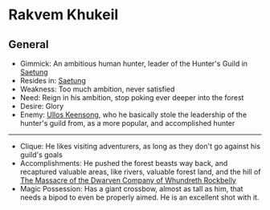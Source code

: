 # Rakvem Khukeil

## General

* Gimmick: An ambitious human hunter, leader of the Hunter's Guild in [Saetung](../../../Places/Saetung.md)
* Resides in: [Saetung](../../../Places/Saetung.md)
* Weakness: Too much ambition, never satisfied
* Need: Reign in his ambition, stop poking ever deeper into the forest
* Desire: Glory
* Enemy: [Ullos Keensong](Ullos%20Keensong.md), who he basically stole the leadership of the hunter's guild from, as a more popular, and accomplished hunter

---

* Clique: He likes visiting adventurers, as long as they don't go against his guild's goals
* Accomplishments: He pushed the forest beasts way back, and recaptured valuable areas, like rivers, valuable forest land, and the hill of [The Massacre of the Dwarven Company of Whundreth Rockbelly](../../../Historical%20Events/The%20Massacre%20of%20the%20Dwarven%20Company%20of%20Whundreth%20Rockbelly.md)
* Magic Possession: Has a giant crossbow, almost as tall as him, that needs a bipod to even be properly aimed. He is an excellent shot with it.
